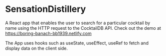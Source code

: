 # SensationDistillery
A React app that enables the user to search for a particular cocktail by name using the HTTP request to the CocktailDB API. Check out the demo at https://boring-banach-bb1939.netlify.com

The App uses hooks such as useState, useEffect, useRef to fetch and display data on the client side.
